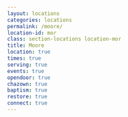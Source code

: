 ```yaml
---
layout: locations
categories: locations
permalink: /moore/
location-id: mor
class: section-locations location-mor
title: Moore
location: true
times: true
serving: true
events: true
opendoor: true
chazown: true
baptism: true
restore: true
connect: true
---
```


